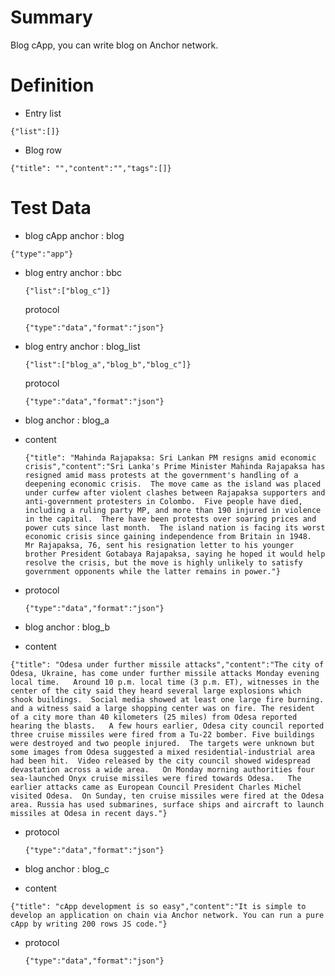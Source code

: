 # Summary

Blog cApp, you can write blog on Anchor network.

# Definition

- Entry list 
```
{"list":[]}
```

- Blog row 
```
{"title": "","content":"","tags":[]}
```
# Test Data

- blog cApp anchor : blog
```
{"type":"app"}
```

- blog entry anchor : bbc
  ```
  {"list":["blog_c"]}
  ```
  protocol
  ```
  {"type":"data","format":"json"}
  ```

- blog entry anchor : blog_list
  ```
  {"list":["blog_a","blog_b","blog_c"]}
  ```
  protocol
  ```
  {"type":"data","format":"json"}
  ```

- blog anchor : blog_a
* content
  ```
  {"title": "Mahinda Rajapaksa: Sri Lankan PM resigns amid economic crisis","content":"Sri Lanka's Prime Minister Mahinda Rajapaksa has resigned amid mass protests at the government's handling of a deepening economic crisis.  The move came as the island was placed under curfew after violent clashes between Rajapaksa supporters and anti-government protesters in Colombo.  Five people have died, including a ruling party MP, and more than 190 injured in violence in the capital.  There have been protests over soaring prices and power cuts since last month.  The island nation is facing its worst economic crisis since gaining independence from Britain in 1948.  Mr Rajapaksa, 76, sent his resignation letter to his younger brother President Gotabaya Rajapaksa, saying he hoped it would help resolve the crisis, but the move is highly unlikely to satisfy government opponents while the latter remains in power."}
  ```

* protocol
  ```
  {"type":"data","format":"json"}
  ```

- blog anchor : blog_b
* content
```
{"title": "Odesa under further missile attacks","content":"The city of Odesa, Ukraine, has come under further missile attacks Monday evening local time.   Around 10 p.m. local time (3 p.m. ET), witnesses in the center of the city said they heard several large explosions which shook buildings.  Social media showed at least one large fire burning. and a witness said a large shopping center was on fire. The resident of a city more than 40 kilometers (25 miles) from Odesa reported hearing the blasts.   A few hours earlier, Odesa city council reported three cruise missiles were fired from a Tu-22 bomber. Five buildings were destroyed and two people injured.  The targets were unknown but some images from Odesa suggested a mixed residential-industrial area had been hit.  Video released by the city council showed widespread devastation across a wide area.   On Monday morning authorities four sea-launched Onyx cruise missiles were fired towards Odesa.   The earlier attacks came as European Council President Charles Michel visited Odesa.  On Sunday, ten cruise missiles were fired at the Odesa area. Russia has used submarines, surface ships and aircraft to launch missiles at Odesa in recent days."}
  ```

* protocol
  ```
  {"type":"data","format":"json"}
  ```

- blog anchor : blog_c
* content
```
{"title": "cApp development is so easy","content":"It is simple to develop an application on chain via Anchor network. You can run a pure cApp by writing 200 rows JS code."}
  ``` 

* protocol
  ```
  {"type":"data","format":"json"}
  ```
